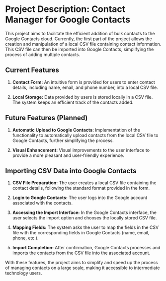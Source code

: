 # Project Description: Contact Manager for Google Contacts

This project aims to facilitate the efficient addition of bulk contacts to the Google Contacts cloud. Currently, the first part of the project allows the creation and manipulation of a local CSV file containing contact information. This CSV file can then be imported into Google Contacts, simplifying the process of adding multiple contacts.

## Current Features

1. **Contact Form:** An intuitive form is provided for users to enter contact details, including name, email, and phone number, into a local CSV file.

2. **Local Storage:** Data provided by users is stored locally in a CSV file. The system keeps an efficient track of the contacts added.

## Future Features (Planned)

1. **Automatic Upload to Google Contacts:** Implementation of the functionality to automatically upload contacts from the local CSV file to Google Contacts, further simplifying the process.

2. **Visual Enhancement:** Visual improvements to the user interface to provide a more pleasant and user-friendly experience.

## Importing CSV Data into Google Contacts

1. **CSV File Preparation:** The user creates a local CSV file containing the contact details, following the standard format provided in the form.

2. **Login to Google Contacts:** The user logs into the Google account associated with the contacts.

3. **Accessing the Import Interface:** In the Google Contacts interface, the user selects the import option and chooses the locally stored CSV file.

4. **Mapping Fields:** The system asks the user to map the fields in the CSV file with the corresponding fields in Google Contacts (name, email, phone, etc.).

5. **Import Completion:** After confirmation, Google Contacts processes and imports the contacts from the CSV file into the associated account.

With these features, the project aims to simplify and speed up the process of managing contacts on a large scale, making it accessible to intermediate technology users.

